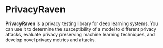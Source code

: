 # PrivacyRaven

**PrivacyRaven** is a privacy testing library for deep learning systems. You can use it to determine the susceptibility of a model to different privacy attacks, evaluate privacy preserving machine learning techniques, and develop novel privacy metrics and attacks.

